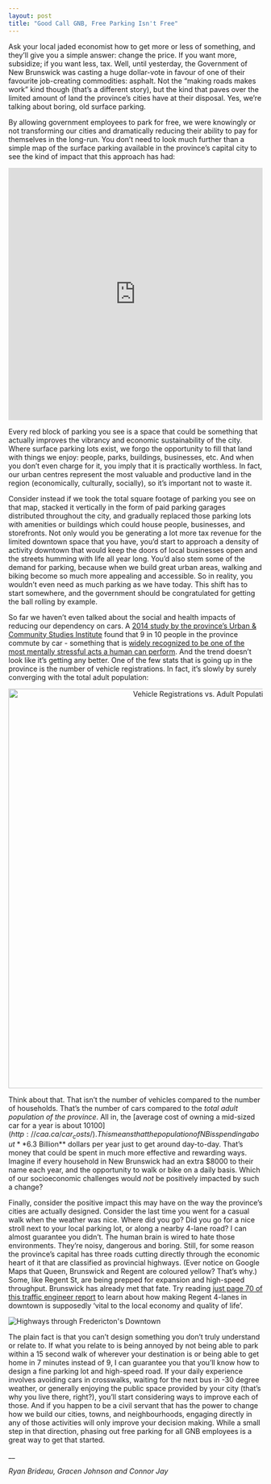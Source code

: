 ```yaml
---
layout: post
title: "Good Call GNB, Free Parking Isn't Free"
---
```


Ask your local jaded economist how to get more or less of something, and they’ll give you a simple answer: change the price. If you want more, subsidize; if you want less, tax. Well, until yesterday, the Government of New Brunswick was casting a huge dollar-vote in favour of one of their favourite job-creating commodities: asphalt. Not the “making roads makes work” kind though (that’s a different story), but the kind that paves over the limited amount of land the province’s cities have at their disposal. Yes, we’re talking about boring, old surface parking.

By allowing government employees to park for free, we were knowingly or not transforming our cities and dramatically reducing their ability to pay for themselves in the long-run. You don’t need to look much further than a simple map of the surface parking available in the province’s capital city to see the kind of impact that this approach has had:

<iframe width="100%" height="500px" frameBorder="0" src="https://a.tiles.mapbox.com/v4/brideau.a2c0cffb.html?access_token=pk.eyJ1IjoiYnJpZGVhdSIsImEiOiJIazVVNG1FIn0.MTzqTSVYYBaTXC885WRF1Q"></iframe>


Every red block of parking you see is a space that could be something that actually improves the vibrancy and economic sustainability of the city. Where surface parking lots exist, we forgo the opportunity to fill that land with things we enjoy: people, parks, buildings, businesses, etc. And when you don’t even charge for it, you imply that it is practically worthless. In fact, our urban centres represent the most valuable and productive land in the region (economically, culturally, socially), so it’s important not to waste it.

Consider instead if we took the total square footage of parking you see on that map, stacked it vertically in the form of paid parking garages distributed throughout the city, and gradually replaced those parking lots with amenities or buildings which could house people, businesses, and storefronts. Not only would you be generating a lot more tax revenue for the limited downtown space that you have, you’d start to approach a density of activity downtown that would keep the doors of local businesses open and the streets humming with life all year long. You’d also stem some of the demand for parking, because when we build great urban areas, walking and biking become so much more appealing and accessible. So in reality, you wouldn’t even need as much parking as we have today. This shift has to start somewhere, and the government should be congratulated for getting the ball rolling by example.

So far we haven’t even talked about the social and health impacts of reducing our dependency on cars. A [2014 study by the province’s Urban & Community Studies Institute](http://www.unb.ca/research/institutes/urban/_resources/usci_roadworriers.pdf) found that 9 in 10 people in the province commute by car - something that is [widely recognized to be one of the most mentally stressful acts a human can perform](http://www.slate.com/articles/business/moneybox/2011/05/your_commute_is_killing_you.html). And the trend doesn’t look like it’s getting any better. One of the few stats that is going up in the province is the number of vehicle registrations. In fact, it’s slowly by surely converging with the total adult population:

<div>
    <a href="https://plot.ly/~Brideau/55/" target="_blank" title="Vehicle Registrations vs. Adult Population in NB" style="display: block; text-align: center;"><img src="https://plot.ly/~Brideau/55.png" alt="Vehicle Registrations vs. Adult Population in NB" style="max-width: 100%;width: 792px;"  width="792" onerror="this.onerror=null;this.src='https://plot.ly/404.png';" /></a>
    <script data-plotly="Brideau:55" src="https://plot.ly/embed.js" async></script>
</div>

Think about that. That isn’t the number of vehicles compared to the number of households. That’s the number of cars compared to the _total adult population of the province_. All in, the [average cost of owning a mid-sized car for a year is about $10100](http://caa.ca/car_costs/). This means that the population of NB is spending about **$6.3 Billion** dollars per year just to get around day-to-day. That’s money that could be spent in much more effective and rewarding ways. Imagine if every household in New Brunswick had an extra $8000 to their name each year, and the opportunity to walk or bike on a daily basis. Which of our socioeconomic challenges would _not_ be positively impacted by such a change?

Finally, consider the positive impact this may have on the way the province’s cities are actually designed. Consider the last time you went for a casual walk when the weather was nice. Where did you go? Did you go for a nice stroll next to your local parking lot, or along a nearby 4-lane road? I can almost guarantee you didn’t. The human brain is wired to hate those environments. They’re noisy, dangerous and boring. Still, for some reason the province’s capital has three roads cutting directly through the economic heart of it that are classified as provincial highways. (Ever notice on Google Maps that Queen, Brunswick and Regent are coloured yellow? That’s why.)  Some, like Regent St, are being prepped for expansion and high-speed throughput. Brunswick has already met that fate. Try reading [just page 70 of this traffic engineer report](https://github.com/CitizensCode/OSMSurfaceParking/raw/SurfaceParking/CapitalCityTrafficStudyUpdate.pdf) to learn about how making Regent 4-lanes in downtown is supposedly ‘vital to the local economy and quality of life’.

![Highways through Fredericton's Downtown](http://i.imgur.com/cuoGrN3.png)

The plain fact is that you can’t design something you don’t truly understand or relate to. If what you relate to is being annoyed by not being able to park within a 15 second walk of wherever your destination is or being able to get home in 7 minutes instead of 9, I can guarantee you that you’ll know how to design a fine parking lot and high-speed road. If your daily experience involves avoiding cars in crosswalks, waiting for the next bus in -30 degree weather, or generally enjoying the public space provided by your city (that’s why you live there, right?), you’ll start considering ways to improve each of those. And if you happen to be a civil servant that has the power to change how we build our cities, towns, and neighbourhoods, engaging directly in any of those activities will only improve your decision making. While a small step in that direction, phasing out free parking for all GNB employees is a great way to get that started.

__

_Ryan Brideau, Gracen Johnson and Connor Jay_
